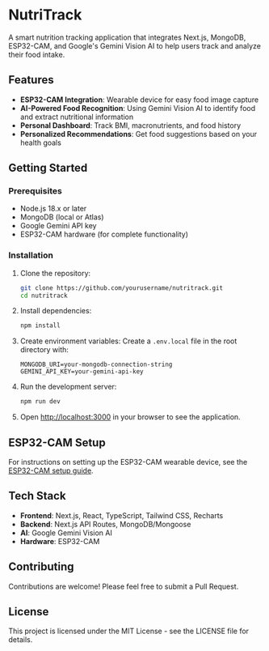 # NutriTrack

A smart nutrition tracking application that integrates Next.js, MongoDB, ESP32-CAM, and Google's Gemini Vision AI to help users track and analyze their food intake.

## Features

- **ESP32-CAM Integration**: Wearable device for easy food image capture
- **AI-Powered Food Recognition**: Using Gemini Vision AI to identify food and extract nutritional information
- **Personal Dashboard**: Track BMI, macronutrients, and food history
- **Personalized Recommendations**: Get food suggestions based on your health goals

## Getting Started

### Prerequisites

- Node.js 18.x or later
- MongoDB (local or Atlas)
- Google Gemini API key
- ESP32-CAM hardware (for complete functionality)

### Installation

1. Clone the repository:
   ```bash
   git clone https://github.com/yourusername/nutritrack.git
   cd nutritrack
   ```

2. Install dependencies:
   ```bash
   npm install
   ```

3. Create environment variables:
   Create a `.env.local` file in the root directory with:
   ```
   MONGODB_URI=your-mongodb-connection-string
   GEMINI_API_KEY=your-gemini-api-key
   ```

4. Run the development server:
   ```bash
   npm run dev
   ```

5. Open [http://localhost:3000](http://localhost:3000) in your browser to see the application.

## ESP32-CAM Setup

For instructions on setting up the ESP32-CAM wearable device, see the [ESP32-CAM setup guide](./esp32-cam/README.md).

## Tech Stack

- **Frontend**: Next.js, React, TypeScript, Tailwind CSS, Recharts
- **Backend**: Next.js API Routes, MongoDB/Mongoose
- **AI**: Google Gemini Vision AI
- **Hardware**: ESP32-CAM

## Contributing

Contributions are welcome! Please feel free to submit a Pull Request.

## License

This project is licensed under the MIT License - see the LICENSE file for details.